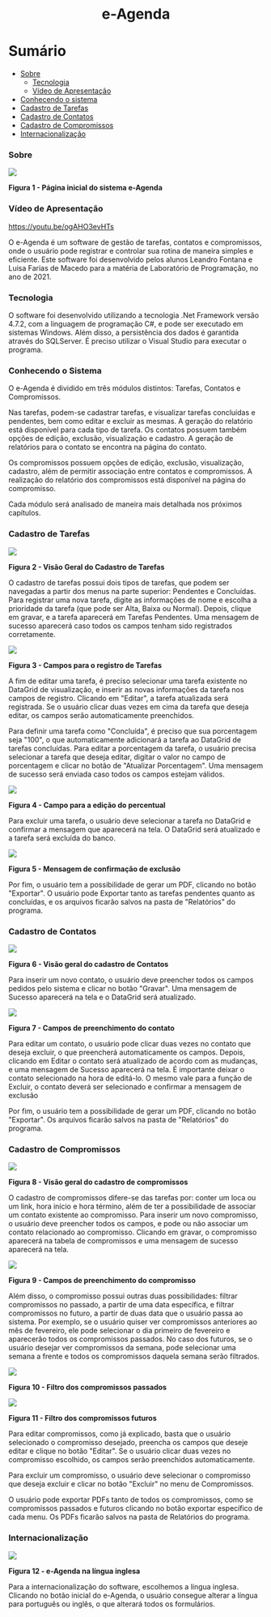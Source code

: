 <h1 align="center">e-Agenda</h1>

Sumário
=================
<!--ts-->
   * [Sobre](#sobre)
       * [Tecnologia](#tecnologia)
       * [Vídeo de Apresentação](#video-de-apresentacao)
   * [Conhecendo o sistema](#conhecendo-o-sistema)
   * [Cadastro de Tarefas](#cadastro-de-tarefas)
   * [Cadastro de Contatos](#cadastro-de-contatos)
   * [Cadastro de Compromissos](#cadastro-de-compromissos)
   * [Internacionalização](#internacionalização)

<!--te-->


  ### Sobre
  
  <img src="https://user-images.githubusercontent.com/72579773/133004016-b4bbf474-a4dc-4974-8b7b-36df8ffb99e4.png"  align="middle" /> 
  
 **Figura 1 - Página inicial do sistema e-Agenda**
 
  ### Vídeo de Apresentação
  https://youtu.be/ogAHO3evHTs
  
   O e-Agenda é um software de gestão de tarefas, contatos e compromissos, onde o usuário pode registrar e controlar sua rotina de maneira simples e eficiente. Este software foi desenvolvido pelos alunos Leandro Fontana e Luisa Farias de Macedo para a matéria de Laboratório de Programação, no ano de 2021.
   
   
  ### Tecnologia
  O software foi desenvolvido utilizando a tecnologia .Net Framework versão 4.7.2, com a linguagem de programação C#, e pode ser executado em sistemas Windows. Além disso, a persistência dos dados é garantida através do SQLServer. 
  É preciso utilizar o Visual Studio para executar o programa.
 
  
  
  ### Conhecendo o Sistema
  O e-Agenda é dividido em três módulos distintos: Tarefas, Contatos e Compromissos. 

Nas tarefas, podem-se cadastrar tarefas, e visualizar tarefas concluídas e pendentes, bem como editar e excluir as mesmas. A geração do relatório está disponível para cada tipo de tarefa. Os contatos possuem também opções de edição, exclusão, visualização e cadastro. A geração de relatórios para o contato se encontra na página do contato.

Os compromissos possuem opções de edição, exclusão, visualização, cadastro, além de permitir associação entre contatos e compromissos. A realização do relatório dos compromissos está disponível na página do compromisso. 

Cada módulo será analisado de maneira mais detalhada nos próximos capítulos.

  ### Cadastro de Tarefas
   <img src="https://user-images.githubusercontent.com/72579773/133004036-c31e8c47-8ef0-45ce-8347-35062aa588f7.png" />
   
   **Figura 2 - Visão Geral do Cadastro de Tarefas**
   
  O cadastro de tarefas possui dois tipos de tarefas, que podem ser navegadas a partir dos menus na parte superior: Pendentes e Concluídas. Para registrar uma nova tarefa, digite as informações de nome e escolha a prioridade da tarefa (que pode ser Alta, Baixa ou Normal). Depois, clique em gravar, e a tarefa aparecerá em Tarefas Pendentes. Uma mensagem de sucesso aparecerá caso todos os campos tenham sido registrados corretamente.
  
   <img src="https://user-images.githubusercontent.com/72579773/133004413-4e19d188-88fc-49ef-aa13-0ccc3dc7decc.png" />
   
   **Figura 3 - Campos para o registro de Tarefas**
   
   A fim de editar uma tarefa, é preciso selecionar uma tarefa existente no DataGrid de visualização, e inserir as novas informações da tarefa nos campos de registro. Clicando em "Editar", a tarefa atualizada será registrada. Se o usuário clicar duas vezes em cima da tarefa que deseja editar, os campos serão automaticamente preenchidos.
   
   Para definir uma tarefa como "Concluída", é preciso que sua porcentagem seja "100", o que automaticamente adicionará a tarefa ao DataGrid de tarefas concluídas. Para editar a porcentagem da tarefa, o usuário precisa selecionar a tarefa que deseja editar, digitar o valor no campo de porcentagem e clicar no botão de "Atualizar Porcentagem". Uma mensagem de sucesso será enviada caso todos os campos estejam válidos.
   
   <img src="https://user-images.githubusercontent.com/72579773/133004599-f92bf298-7d3d-4ead-bdc0-5cfeee3c0469.png" />
   
 **Figura 4 - Campo para a edição do percentual**
 
 Para excluir uma tarefa, o usuário deve selecionar a tarefa no DataGrid e confirmar a mensagem que aparecerá na tela. O DataGrid será atualizado e a tarefa será excluída do banco.
 
  <img src="https://user-images.githubusercontent.com/72579773/133004723-d6613469-dc29-4a22-92fb-6dac010c479d.png" />
 
 **Figura 5 - Mensagem de confirmação de exclusão**
 
 Por fim, o usuário tem a possibilidade de gerar um PDF, clicando no botão "Exportar". O usuário pode Exportar tanto as tarefas pendentes quanto as concluídas, e os arquivos ficarão salvos na pasta de "Relatórios" do programa.  
  
  
  ### Cadastro de Contatos
  
  <img src="https://user-images.githubusercontent.com/72579773/133004067-ef76a59b-c083-4d99-9ab1-d9f5f84cbc02.png" />
  
  **Figura 6 - Visão geral do cadastro de Contatos**
  
  Para inserir um novo contato, o usuário deve preencher todos os campos pedidos pelo sistema e clicar no botão "Gravar". Uma mensagem de Sucesso aparecerá na tela e o DataGrid será atualizado.
  
  <img src="https://user-images.githubusercontent.com/72579773/133004676-88b331a8-3584-4509-a665-43f0e2319614.png" />
  
 **Figura 7 - Campos de preenchimento do contato**
  
  Para editar um contato, o usuário pode clicar duas vezes no contato que deseja excluir, o que preencherá automaticamente os campos. Depois, clicando em Editar o contato será atualizado de acordo com as mudanças, e uma mensagem de Sucesso aparecerá na tela. É importante deixar o contato selecionado na hora de editá-lo. O mesmo vale para a função de Excluir, o contato deverá ser selecionado e confirmar a mensagem de exclusão
  
  Por fim, o usuário tem a possibilidade de gerar um PDF, clicando no botão "Exportar". Os arquivos ficarão salvos na pasta de "Relatórios" do programa.  
  
  ### Cadastro de Compromissos
  
  <img src="https://user-images.githubusercontent.com/72579773/133004055-272acb64-7872-48e9-9176-6b2c45cd85a7.png" />
  
 **Figura 8 - Visão geral do cadastro de compromissos**
  
  O cadastro de compromissos difere-se das tarefas por: conter um loca ou um link, hora início e hora término, além de ter a possibilidade de associar um contato existente ao compromisso. Para inserir um novo compromisso, o usuário deve preencher todos os campos, e pode ou não associar um contato relacionado ao compromisso. Clicando em gravar, o compromisso aparecerá na tabela de compromissos e uma mensagem de sucesso aparecerá na tela.
  
  <img src="https://user-images.githubusercontent.com/72579773/133005227-ddef6b5e-ad2f-47a0-8e2c-1c3c8bcbc7d7.png" />
  
  **Figura 9 - Campos de preenchimento do compromisso**
  
  Além disso, o compromisso possui outras duas possibilidades: filtrar compromissos no passado, a partir de uma data específica, e filtrar compromissos no futuro, a partir de duas data que o usuário passa ao sistema. Por exemplo, se o usuário quiser ver compromissos anteriores ao mês de fevereiro, ele pode selecionar o dia primeiro de fevereiro e aparecerão todos os compromissos passados. No caso dos futuros, se o usuário desejar ver compromissos da semana, pode selecionar uma semana a frente e todos os compromissos daquela semana serão filtrados. 
  
  <img src="https://user-images.githubusercontent.com/72579773/133005290-5cd3c6a5-8b55-4516-9c7f-1cbf1c3d873e.png" />
  
  **Figura 10 - Filtro dos compromissos passados**
  
  <img src="https://user-images.githubusercontent.com/72579773/133005307-c650d9f6-f3af-43bb-919f-637a98096849.png" />
  
  **Figura 11 - Filtro dos compromissos futuros**
  
  Para editar compromissos, como já explicado, basta que o usuário selecionado o compromisso desejado, preencha os campos que deseje editar e clique no botão "Editar". Se o usuário clicar duas vezes no compromisso escolhido, os campos serão preenchidos automaticamente. 
  
  Para excluir um compromisso, o usuário deve selecionar o compromisso que deseja excluir e clicar no botão "Excluir" no menu de Compromissos. 
  
  O usuário pode exportar PDFs tanto de todos os compromissos, como se compromissos passados e futuros clicando no botão exportar específico de cada menu. Os PDFs ficarão salvos na pasta de Relatórios do programa. 
  
  
  ### Internacionalização
  
  <img src="https://user-images.githubusercontent.com/72579773/133005374-b1d95d54-9fbb-465b-bbfa-c61b700dc852.png" />
  
**Figura 12 - e-Agenda na língua inglesa**
 
 Para a internacionalização do software, escolhemos a língua inglesa. Clicando no botão inicial do e-Agenda, o usuário consegue alterar a língua para português ou inglês, o que alterará todos os formulários. 

